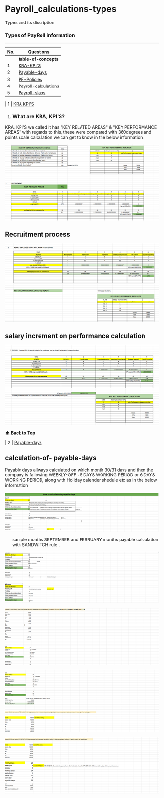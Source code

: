 # Payroll_calculations-types
Types and its discription 

### Types of PayRoll information
--------------------------------------------

| No.| Questions                                                                                                                                                                   |
| ---| ----------------------------------------------------------------------------------------------------------------------------------------------------------------------------------------------------------------------------------------------------------------------|
|    | **table-of-concepts**                                                                                                                                                          |                                                                                                                                                                    
| 1  | [KRA-KPI'S](#)                                                                                                                                                           |
| 2  | [Payable-days](#)                                                                                                                                                        |
| 3  | [PF-Policies](#)                                                                                                                                                         |
| 4  | [Payroll-calculations](#)                                                                                                                                                |
| 5   |[Payroll-slabs](#)                                                                                                                                                       |


| 1  | [KRA KPI'S](#) 

1.  ### What are KRA, KPI'S?
   KRA, KPI'S we called it has "KEY RELATED AREAS" & "KEY PERFORMANCE AREAS" with regards to 
   this, these were compared with 360degrees and points scale calculation we can get to know in 
   the below information,
   
   ![](./py/image1.png)
 
## Recruitment process 
![](./py/image2.png)

## salary increment on performance calculation
![](./py/image3.png)
   
**[⬆ Back to Top](#Payroll_calculations-types)**

   
   | 2  | [Payable-days](#)     

## calculation-of- payable-days
<p> Payable days allways calculated on which month 30/31 days and then the company is fallowing WEEKLY-OFF : 5 DAYS WORKING PERIOD or 6 DAYS WORKING PERIOD, along with Holiday calender shedule etc as in the below information </p>
   
![](./payabledays/image1.png)

<ul><p> sample months SEPTEMBER and FEBRUARY months payable calculation with SANDWITCH rule .</p></ul>

 ![](./payabledays/image2.png)


 ![](./payabledays/image3.png)


 ![](./payabledays/image4.png)


 ![](./payabledays/image5.png)




 

 

